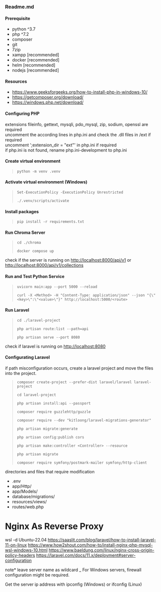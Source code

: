 ### Readme.md

#### Prerequisite

 - python ^3.7
 - php ^7.2
 - composer
 - git
 - 7zip
 - xampp [recommended]
 - docker [recommended]
 - helm [recommended]
 - nodejs [recommended]

#### Resources

 - <https://www.geeksforgeeks.org/how-to-install-php-in-windows-10/>
 - <https://getcomposer.org/download/>
 - <https://windows.php.net/download/>

#### Configuring PHP

extensions fileinfo, gettext, mysqli, pdo_mysql, zip, sodium, openssl are required  
uncomment the according lines in php.ini and check the .dll files in /ext if required  
uncomment ';extension_dir = "ext"' in php.ini if required  
if php.ini is not found, rename php.ini-development to php.ini  

#### Create virtual environment

> ``python -m venv .venv``

#### Activate virtual environment (Windows)

> ``Set-ExecutionPolicy -ExecutionPolicy Unrestricted``
>
> ``./.venv/scripts/activate``

#### Install packages

> ``pip install -r requirements.txt``

#### Run Chroma Server

> ``cd ./chroma``
>
> ``docker compose up``

check if the server is running on <http://localhost:8000/api/v1> or <http://localhost:8000/api/v1/collections>  

#### Run and Test Python Service

> ``uvicorn main:app --port 5000 --reload``
>
> ``curl -X <Method> -H "Content-Type: application/json" --json "{\"<key>\":\"<value>\"}" http://localhost:5000/<route>``

#### Run Laravel

> ``cd ./laravel-project``
>
> ``php artisan route:list --path=api``
>
> ``php artisan serve --port 8080``

check if laravel is running on <http://localhost:8080>  

#### Configurating Laravel

if path misconfiguration occurs, create a laravel project and move the files into the project.

> ``composer create-project --prefer-dist laravel/laravel laravel-project``
>
> ``cd laravel-project``
>
> ``php artisan install:api --passport``
>
> ``composer require guzzlehttp/guzzle``
>
> ``composer require --dev "kitloong/laravel-migrations-generator"``
>
> ``php artisan migrate:generate``
>
> ``php artisan config:publish cors``
>
> ``php artisan make:controller <Controller> --resource``
>
> ``php artisan migrate``
>
> ``composer require symfony/postmark-mailer symfony/http-client``

directories and files that require modification
- .env
- app/Http/
- app/Models/
- database/migrations/
- resources/views/
- routes/web.php

# Nginx As Reverse Proxy
wsl -d Ubuntu-22.04
https://saaslit.com/blog/laravel/how-to-install-laravel-11-on-linux
https://www.how2shout.com/how-to/install-nginx-php-mysql-wsl-windows-10.html
https://www.baeldung.com/linux/nginx-cross-origin-policy-headers
https://laravel.com/docs/11.x/deployment#server-configuration

note* leave server name as wildcard _
For Windows servers, firewall configuration might be required.

Get the server ip address with ipconfig (Windows) or ifconfig (Linux)